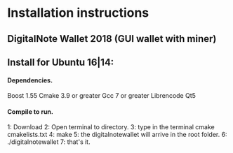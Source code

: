 ﻿# Installation instructions
## DigitalNote Wallet 2018 (GUI wallet with miner)

## Install for Ubuntu 16|14:

#### Dependencies. 
Boost 1.55 
Cmake 3.9 or greater
Gcc 7 or greater
Librencode
Qt5

#### Compile to run.
1: Download
2: Open terminal to directory.
3: type in the terminal cmake cmakelists.txt
4: make
5: the digitalnotewallet will arrive in the root folder.
6: ./digitalnotewallet
7: that's it.
